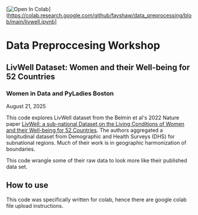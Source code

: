 [![Open In Colab](https://colab.research.google.com/assets/colab-badge.svg)](https://colab.research.google.com/github/fayshaw/data_preprocessing/blob/main/livwell.ipynb]

# Data Preproccesing Workshop
## LivWell Dataset: Women and their Well-being for 52 Countries
### Women in Data and PyLadies Boston
August 21, 2025

This code explores LivWell dataset from the Belmin et al's 2022 Nature paper <a href="https://www.nature.com/articles/s41597-022-01824-2">LivWell: a sub-national Dataset on the Living Conditions of Women and their Well-being for 52 Countries</a>. The authors aggregated a longitudinal dataset from Demographic and Health Surveys (DHS) for subnational regions. Much of their work is in geographic harmonization of boundaries.

This code wrangle some of their raw data to look more like their published data set.

## How to use
This code was specifically written for colab, hence there are google colab file upload instructions. 
